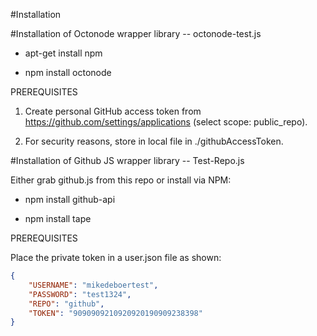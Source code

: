 
#Installation

#Installation of Octonode wrapper library -- octonode-test.js

- apt-get install npm

- npm install octonode

PREREQUISITES

1. Create personal GitHub access token from
   https://github.com/settings/applications
   (select scope: public_repo).

2. For security reasons, store in local file in ./githubAccessToken.



#Installation of Github JS wrapper library -- Test-Repo.js

Either grab github.js from this repo or install via NPM:

- npm install github-api
 
- npm install tape

PREREQUISITES

Place the private token in a user.json file as shown:
```json
{
    "USERNAME": "mikedeboertest",
    "PASSWORD": "test1324",
    "REPO": "github",
    "TOKEN": "9090909210920920190909238398"
}
```


